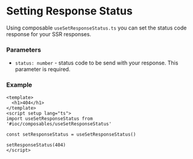 # Setting Response Status

Using composable `useSetResponseStatus.ts` you can set the status code response for your SSR responses.

### Parameters

- `status: number` - status code to be send with your response. This parameter is required.

### Example

```vue
<template>
  <h1>404</h1>
</template>
<script setup lang="ts">
import useSetResponseStatus from '#ioc/composables/useSetResponseStatus'

const setResponseStatus = useSetResponseStatus()

setResponseStatus(404)
</script>
```
